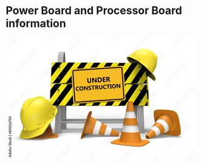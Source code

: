 # Power Board and Processor Board information
<img src=../images/under_construction.jpg alt="construct" width="500"/>
